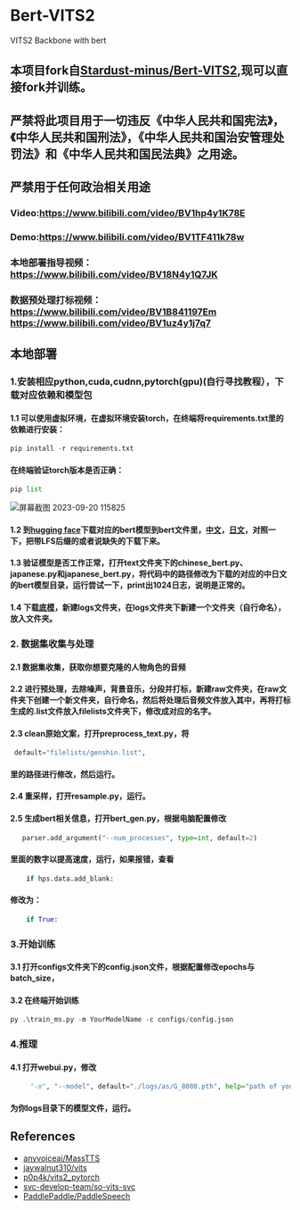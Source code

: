 # Bert-VITS2

VITS2 Backbone with bert
## 本项目fork自[Stardust-minus/Bert-VITS2](https://github.com/fishaudio/Bert-VITS2),现可以直接fork并训练。
## 严禁将此项目用于一切违反《中华人民共和国宪法》，《中华人民共和国刑法》，《中华人民共和国治安管理处罚法》和《中华人民共和国民法典》之用途。
## 严禁用于任何政治相关用途
### Video:https://www.bilibili.com/video/BV1hp4y1K78E
### Demo:https://www.bilibili.com/video/BV1TF411k78w
### 本地部署指导视频：https://www.bilibili.com/video/BV18N4y1Q7JK
### 数据预处理打标视频：https://www.bilibili.com/video/BV1B841197Em https://www.bilibili.com/video/BV1uz4y1j7q7

## 本地部署
### 1.安装相应python,cuda,cudnn,pytorch(gpu)(自行寻找教程），下载对应依赖和模型包
#### 1.1 可以使用虚拟环境，在虚拟环境安装torch，在终端将requirements.txt里的依赖进行安装：
```python
pip install -r requirements.txt
```

#### 在终端验证torch版本是否正确：
```python
pip list
```
![屏幕截图 2023-09-20 115825](https://github.com/Pruokai/Bert-VITS2/assets/119948347/246483f7-c01c-486c-8949-7db5f0678b04)

#### 1.2 到[hugging face](https://huggingface.co/)下载对应的bert模型到bert文件里，[中文](https://huggingface.co/hfl/chinese-roberta-wwm-ext-large)，[日文](https://huggingface.co/cl-tohoku/bert-base-japanese-v3/tree/main)，对照一下，把带LFS后缀的或者说缺失的下载下来。
#### 1.3 验证模型是否工作正常，打开text文件夹下的chinese_bert.py、japanese.py和japanese_bert.py，将代码中的路径修改为下载的对应的中日文的bert模型目录，运行尝试一下，print出1024日志，说明是正常的。
#### 1.4 下载[底模](https://openi.pcl.ac.cn/Stardust_minus/Bert-VITS2/modelmanage/model_filelist_tmpl?name=Bert-VITS2%E5%BA%95%E6%A8%A1)，新建logs文件夹，在logs文件夹下新建一个文件夹（自行命名），放入文件夹。

### 2. 数据集收集与处理
#### 2.1 数据集收集，获取你想要克隆的人物角色的音频
#### 2.2 进行预处理，去除噪声，背景音乐，分段并打标，新建raw文件夹，在raw文件夹下创建一个新文件夹，自行命名，然后将处理后音频文件放入其中，再将打标生成的.list文件放入filelists文件夹下，修改成对应的名字。
#### 2.3 clean原始文案，打开preprocess_text.py，将
```python
 default="filelists/genshin.list",
```
#### 里的路径进行修改，然后运行。
#### 2.4 重采样，打开resample.py，运行。
#### 2.5 生成bert相关信息，打开bert_gen.py，根据电脑配置修改
```python
   parser.add_argument("--num_processes", type=int, default=2)
```
#### 里面的数字以提高速度，运行，如果报错，查看
```python
    if hps.data.add_blank:
```
#### 修改为：
```python
    if True:
```
### 3.开始训练
#### 3.1 打开configs文件夹下的config.json文件，根据配置修改epochs与batch_size，
#### 3.2 在终端开始训练
```python
py .\train_ms.py -m YourModelName -c configs/config.json
```
### 4.推理
#### 4.1 打开webui.py，修改
```python
     "-m", "--model", default="./logs/as/G_8000.pth", help="path of your model"
```
#### 为你logs目录下的模型文件，运行。

## References
+ [anyvoiceai/MassTTS](https://github.com/anyvoiceai/MassTTS)
+ [jaywalnut310/vits](https://github.com/jaywalnut310/vits)
+ [p0p4k/vits2_pytorch](https://github.com/p0p4k/vits2_pytorch)
+ [svc-develop-team/so-vits-svc](https://github.com/svc-develop-team/so-vits-svc)
+ [PaddlePaddle/PaddleSpeech](https://github.com/PaddlePaddle/PaddleSpeech)
